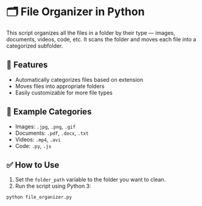 # 🗂 File Organizer in Python

This script organizes all the files in a folder by their type — images, documents, videos, code, etc. It scans the folder and moves each file into a categorized subfolder.

## 🔧 Features
- Automatically categorizes files based on extension
- Moves files into appropriate folders
- Easily customizable for more file types

## 📁 Example Categories
- Images: `.jpg`, `.png`, `.gif`
- Documents: `.pdf`, `.docx`, `.txt`
- Videos: `.mp4`, `.avi`
- Code: `.py`, `.js`

## ✅ How to Use
1. Set the `folder_path` variable to the folder you want to clean.
2. Run the script using Python 3:
```bash
python file_organizer.py
